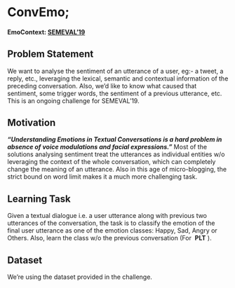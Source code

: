 # ConvEmo;

#### EmoContext: [SEMEVAL’19](https://www.humanizing-ai.com/emocontext.html)


## Problem Statement

We want to analyse the sentiment of an utterance of
a user, eg:- a tweet, a reply, etc., leveraging the
lexical, semantic and contextual information of the
preceding conversation. Also, we’d like to know what
caused that sentiment, some trigger words, the
sentiment of a previous utterance, etc. This is an
ongoing challenge for SEMEVAL’19.

## Motivation

**_“Understanding Emotions in Textual Conversations is
a hard problem in absence of voice modulations and
facial expressions.”​_** Most of the solutions analysing
sentiment treat the utterances as individual entities
w/o leveraging the context of the whole
conversation, which can completely change the
meaning of an utterance. Also in this age of
micro-blogging, the strict bound on word limit makes
it a much more challenging task.

## Learning Task

Given a textual dialogue i.e. a user utterance along
with previous two utterances of the conversation, the
task is to classify the emotion of the final user
utterance as one of the emotion classes: Happy,
Sad, Angry or Others. Also, learn the class w/o the
previous conversation (For ​ **PLT​** ).

## Dataset

We’re using the dataset provided in the ​challenge​.
